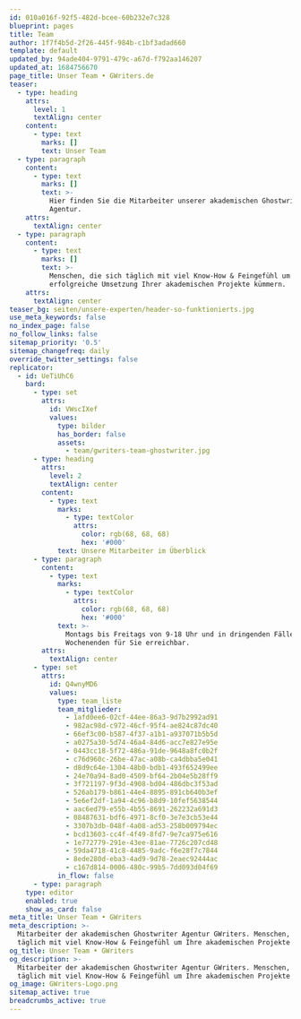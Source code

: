 ```yaml
---
id: 010a016f-92f5-482d-bcee-60b232e7c328
blueprint: pages
title: Team
author: 1f7f4b5d-2f26-445f-984b-c1bf3adad660
template: default
updated_by: 94ade404-9791-479c-a67d-f792aa146207
updated_at: 1684756670
page_title: Unser Team • GWriters.de
teaser:
  - type: heading
    attrs:
      level: 1
      textAlign: center
    content:
      - type: text
        marks: []
        text: Unser Team
  - type: paragraph
    content:
      - type: text
        marks: []
        text: >-
          Hier finden Sie die Mitarbeiter unserer akademischen Ghostwriter
          Agentur.
    attrs:
      textAlign: center
  - type: paragraph
    content:
      - type: text
        marks: []
        text: >-
          Menschen, die sich täglich mit viel Know-How & Feingefühl um die
          erfolgreiche Umsetzung Ihrer akademischen Projekte kümmern.
    attrs:
      textAlign: center
teaser_bg: seiten/unsere-experten/header-so-funktionierts.jpg
use_meta_keywords: false
no_index_page: false
no_follow_links: false
sitemap_priority: '0.5'
sitemap_changefreq: daily
override_twitter_settings: false
replicator:
  - id: UeTiUhC6
    bard:
      - type: set
        attrs:
          id: VWscIXef
          values:
            type: bilder
            has_border: false
            assets:
              - team/gwriters-team-ghostwriter.jpg
      - type: heading
        attrs:
          level: 2
          textAlign: center
        content:
          - type: text
            marks:
              - type: textColor
                attrs:
                  color: rgb(68, 68, 68)
                  hex: '#000'
            text: Unsere Mitarbeiter im Überblick
      - type: paragraph
        content:
          - type: text
            marks:
              - type: textColor
                attrs:
                  color: rgb(68, 68, 68)
                  hex: '#000'
            text: >-
              Montags bis Freitags von 9-18 Uhr und in dringenden Fällen auch an
              Wochenenden für Sie erreichbar.
        attrs:
          textAlign: center
      - type: set
        attrs:
          id: Q4wnyMD6
          values:
            type: team_liste
            team_mitglieder:
              - 1afd0ee6-02cf-44ee-86a3-9d7b2992ad91
              - 982ac98d-c972-46cf-95f4-ae824c87dc40
              - 66ef3c00-b587-4f37-a1b1-a937071b5b5d
              - a0275a30-5d74-46a4-84d6-acc7e827e95e
              - 0443cc18-5f72-486a-91de-9648a8fc0b2f
              - c76d960c-26be-47ac-a08b-ca4dbba5e041
              - d8d9c64e-1304-48b0-bdb1-493f652499ee
              - 24e70a94-8ad0-4509-bf64-2b04e5b28ff9
              - 3f721197-9f3d-4908-bd04-486dbc3f53ad
              - 526ab179-b861-44e4-8895-891cb640b3ef
              - 5e6ef2df-1a94-4c96-b8d9-10fef5638544
              - aac6ed79-e55b-4b55-8691-262232a691d3
              - 08487631-bdf6-4971-8cf0-3e7e3cb53e44
              - 3307b3db-048f-4a08-ad53-258b009794ec
              - bcd13603-cc4f-4f49-8fd7-9e7ca975e616
              - 1e772779-291e-43ee-81ae-7726c207cd48
              - 59da4718-41c8-4485-9adc-f6e28f7c7844
              - 8ede280d-eba3-4ad9-9d78-2eaec92444ac
              - c167d814-0006-480c-99b5-7dd093d04f69
            in_flow: false
      - type: paragraph
    type: editor
    enabled: true
    show_as_card: false
meta_title: Unser Team • GWriters
meta_description: >-
  Mitarbeiter der akademischen Ghostwriter Agentur GWriters. Menschen, die sich
  täglich mit viel Know-How & Feingefühl um Ihre akademischen Projekte kümmern.
og_title: Unser Team • GWriters
og_description: >-
  Mitarbeiter der akademischen Ghostwriter Agentur GWriters. Menschen, die sich
  täglich mit viel Know-How & Feingefühl um Ihre akademischen Projekte kümmern.
og_image: GWriters-Logo.png
sitemap_active: true
breadcrumbs_active: true
---
```

